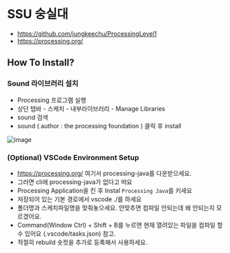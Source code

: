 
# SSU 숭실대

- https://github.com/jungkeechu/ProcessingLevel1
- https://processing.org/


## How To Install? 

### Sound 라이브러리 설치
- Processing 프로그램 실행
- 상단 탭바 - 스케치 - 내부라이브러리 - Manage Libraries
- sound 검색
- sound ( author : the processing foundation ) 클릭 후 install

![image](https://github.com/ddalpange/ssu-processing/assets/13113921/e3bae62b-fa14-4f9b-8270-c0dc457c404a)

### (Optional) VSCode Environment Setup
- https://processing.org/ 여기서 processing-java를 다운받으세요.
- 그러면 cli에 processing-java가 없다고 떠요
- Processing Application을 킨 후 Instal ``Processing Java``를 키세요
- 저장되어 있는 기본 경로에서 vscode ./를 하세요
- 폴더명과 스케치파일명을 맞춰놓으세요. 안맞추면 컴파일 안되는데 왜 안되는지 모르겠어요.
- Command(Window Ctrl) + Shift + B를 누르면 현재 열려있는 파일을 컴파일 할 수 있어요 (.vscode/tasks.json) 참고.
- 적절히 rebuild 숏컷을 추가로 등록해서 사용하세요. 






